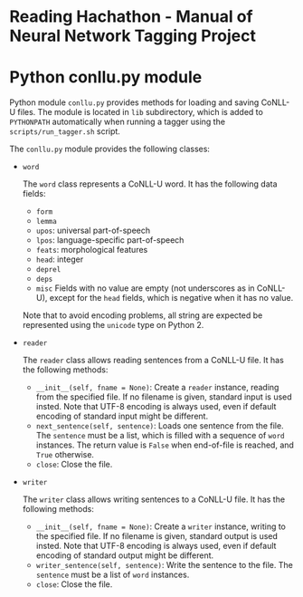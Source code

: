 # Reading Hachathon - Manual of Neural Network Tagging Project

# Python conllu.py module

Python module `conllu.py` provides methods for loading and saving CoNLL-U files.
The module is located in `lib` subdirectory, which is added to `PYTHONPATH`
automatically when running a tagger using the `scripts/run_tagger.sh` script.

The `conllu.py` module provides the following classes:

- `word`

  The `word` class represents a CoNLL-U word. It has the following data fields:
  - `form`
  - `lemma`
  - `upos`: universal part-of-speech
  - `lpos`: language-specific part-of-speech
  - `feats`: morphological features
  - `head`: integer
  - `deprel`
  - `deps`
  - `misc`
  Fields with no value are empty (not underscores as in CoNLL-U), except for
  the `head` fields, which is negative when it has no value.

  Note that to avoid encoding problems, all string are expected be represented
  using the `unicode` type on Python 2.

- `reader`

  The `reader` class allows reading sentences from a CoNLL-U file. It has the
  following methods:
  - `__init__(self, fname = None)`: Create a `reader` instance, reading
    from the specified file. If no filename is given, standard input is used
    insted. Note that UTF-8 encoding is always used, even if default encoding
    of standard input might be different.
  - `next_sentence(self, sentence)`: Loads one sentence from the file. The
    `sentence` must be a list, which is filled with a sequence of `word`
    instances. The return value is `False` when end-of-file is reached, and
    `True` otherwise.
  - `close`: Close the file.

- `writer`

  The `writer` class allows writing sentences to a CoNLL-U file. It has the
  following methods:
  - `__init__(self, fname = None)`: Create a `writer` instance, writing
    to the specified file. If no filename is given, standard output is used
    insted. Note that UTF-8 encoding is always used, even if default encoding
    of standard output might be different.
  - `writer_sentence(self, sentence)`: Write the sentence to the file.
    The `sentence` must be a list of `word` instances.
  - `close`: Close the file.
